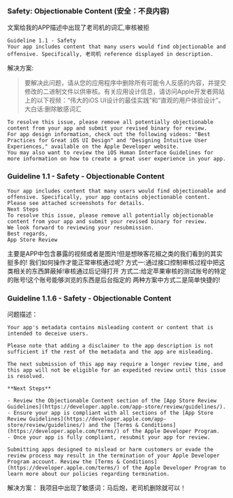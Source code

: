 ###  Safety: Objectionable Content (安全：不良内容)

文案给我的APP描述中出现了老司机的词汇,审核被拒

```
Guideline 1.1 - Safety
Your app includes content that many users would find objectionable and offensive. Specifically, 老司机 reference displayed in description.
```
解决方案:
> 要解决此问题，请从您的应用程序中删除所有可能令人反感的内容，并提交修改的二进制文件以供审核。有关应用设计信息，请访问Apple开发者网站上的以下视频：“伟大的iOS UI设计的最佳实践”和“直观的用户体验设计”。大白话:删除敏感词汇

```
To resolve this issue, please remove all potentially objectionable content from your app and submit your revised binary for review.
For app design information, check out the following videos: "Best Practices for Great iOS UI Design" and "Designing Intuitive User Experiences," available on the Apple Developer website.
You may also want to review the iOS Human Interface Guidelines for more information on how to create a great user experience in your app.
```

### Guideline 1.1 - Safety - Objectionable Content

```
Your app includes content that many users would find objectionable and offensive. Specifically, your app contains objectionable content.
Please see attached screenshots for details.
Next Steps
To resolve this issue, please remove all potentially objectionable content from your app and submit your revised binary for review.
We look forward to reviewing your resubmission.
Best regards,
App Store Review
```
主要是APP中包含暴露的视频或者是图片!但是想映客花椒之类的我们看到的其实挺多的! 我们如何操作才能正常审核通过呢?
方式一:通过接口控制审核过程中把这类相关的东西屏蔽掉!审核通过后记得打开
方式二:给定苹果审核的测试账号的特定的账号!这个账号能够浏览的东西是后台指定的
两种方案中方式二是简单快捷的!



### Guideline 1.1.6 - Safety - Objectionable Content

问题描述：
```
Your app's metadata contains misleading content or content that is intended to deceive users.

Please note that adding a disclaimer to the app description is not sufficient if the rest of the metadata and the app are misleading.

The next submission of this app may require a longer review time, and this app will not be eligible for an expedited review until this issue is resolved.

**Next Steps**

- Review the Objectionable Content section of the [App Store Review Guidelines](https://developer.apple.com/app-store/review/guidelines/).
- Ensure your app is compliant with all sections of the [App Store Review Guidelines](https://developer.apple.com/app-store/review/guidelines/) and the [Terms & Conditions](https://developer.apple.com/terms/) of the Apple Developer Program. 
- Once your app is fully compliant, resubmit your app for review.

Submitting apps designed to mislead or harm customers or evade the review process may result in the termination of your Apple Developer Program account. Review the [Terms & Conditions](https://developer.apple.com/terms/) of the Apple Developer Program to learn more about our policies regarding termination.

```

解决方案：
我项目中出现了敏感词：马后炮，老司机删除就可以！


